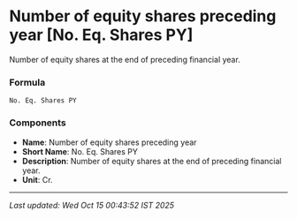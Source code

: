 # Number of equity shares preceding year [No. Eq. Shares PY]
Number of equity shares at the end of preceding financial year.

### Formula
```text
No. Eq. Shares PY
```


### Components
- **Name**: Number of equity shares preceding year
- **Short Name**: No. Eq. Shares PY
- **Description**: Number of equity shares at the end of preceding financial year.
- **Unit**: Cr.

---
*Last updated: Wed Oct 15 00:43:52 IST 2025*

